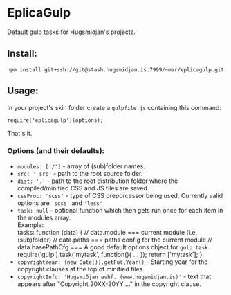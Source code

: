 # EplicaGulp

Default gulp tasks for Hugsmiðjan's projects.

## Install:

    npm install git+ssh://git@stash.hugsmidjan.is:7999/~mar/eplicagulp.git

## Usage:

In your project's skin folder create a `gulpfile.js` containing this command:

    require('eplicagulp')(options);

That's it.

### Options (and their defaults):

* `modules: ['/']` - array of (sub)folder names.
* `src: '_src'` - path to the root source folder.
* `dist: '.'` - path to the root distribution folder where the compiled/minified CSS and JS files are saved.
* `cssProc: 'scss'` - type of CSS preporcessor being used. Currently valid options are `'scss'` and `'less'`
* `task: null` - optional function which then gets run once for each item in the modules array.  
  Example:  
      tasks: function (data) {
           // data.module ===  current module (i.e. (sub)folder)
           // data.paths  ===  paths config for the current module
           // data.basePathCfg === A good default options object for `gulp.task`
           require('gulp').task('mytask', function(){ ... });
           return ['mytask'];
        }
* `copyrightYear: (new Date()).getFullYear()` - Starting year for the copyright clauses at the top of minified files.
* `copyrightInfo: 'Hugsmiðjan evhf. (www.hugsmidjan.is)'` - text that appears after "Copyright 20XX-20YY ..." in the copyright clause.


